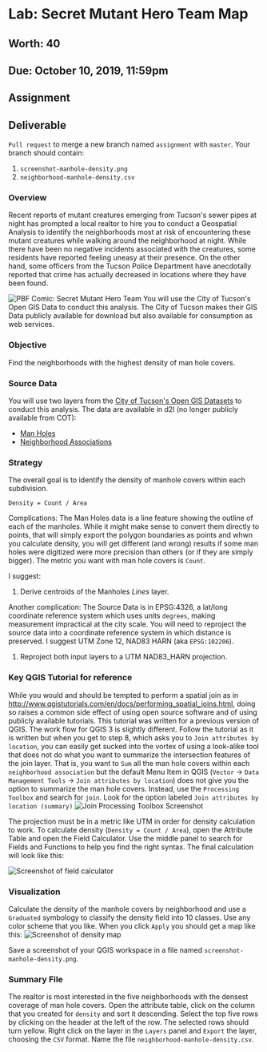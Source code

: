 # Lab: Secret Mutant Hero Team Map
## Worth: 40
## Due: October 10, 2019, 11:59pm
## Assignment

## Deliverable
`Pull request` to merge a new branch named `assignment` with `master`. Your branch should contain:
1. `screenshot-manhole-density.png`
2. `neighborhood-manhole-density.csv`

### Overview
Recent reports of mutant creatures emerging from Tucson's sewer pipes at night has prompted a local realtor to hire 
you to conduct a Geospatial Analysis to identify the neighborhoods most at risk of encountering these mutant creatures 
while walking around the neighborhood at night. While there have been no negative incidents associated with the creatures, 
some residents have reported feeling uneasy at their presence. On the other hand, some officers from the Tucson Police 
Department have anecdotally reported that crime has actually decreased in locations where they have been found. 

![PBF Comic: Secret Mutant Hero Team](PBF198-Secret_Mutant_Hero_Team.jpg)
You will use the City of Tucson's Open GIS Data to conduct this analysis. The City of Tucson makes their GIS Data publicly available for download but also available for consumption as web services. 

### Objective
Find the neighborhoods with the highest density of man hole covers.

### Source Data
You will use two layers from the [City of Tucson's Open GIS Datasets](http://gisdata.tucsonaz.gov/) to conduct this analysis.
The data are available in d2l (no longer publicly available from COT):
- [Man Holes](https://d2l.arizona.edu/d2l/le/content/1094533/viewContent/11518017/View)
- [Neighborhood Associations](https://d2l.arizona.edu/d2l/le/content/1094533/viewContent/11518018/View)

### Strategy
The overall goal is to identify the density of manhole covers within each subdivision. 

`Density = Count / Area`

Complications: The Man Holes data is a line feature showing the outline of each of the manholes. While it might make sense
to convert them directly to points, that will simply export the polygon boundaries as points and whwn you calculate density, you will get different (and wrong) results if some man holes were digitized were more precision than others (or if they are simply bigger). The metric you want with man hole covers is `Count`. 

I suggest:
1. Derive centroids of the Manholes _Lines_ layer.

Another complication: The Source Data is in EPSG:4326, a lat/long coordinate reference system which uses units `degrees`, making measurement impractical at the city scale. You will need to reproject the source data into a coordinate reference system in which distance is preserved. I suggest UTM Zone 12, NAD83 HARN (aka `EPSG:102206`). 

1. Reproject both input layers to a UTM NAD83_HARN projection.

### Key QGIS Tutorial for reference
While you would and should be tempted to perform a spatial join as in http://www.qgistutorials.com/en/docs/performing_spatial_joins.html, doing so raises a common side effect of using open source software and of using publicly available tutorials. 
This tutorial was written for a previous version of QGIS. The work flow for QGIS 3 is slightly different. Follow the tutorial as it is written but when you get to step 8, which asks you to `Join attributes by location`, you can easily get 
sucked into the vortex of using a look-alike tool that does not do what you want to summarize the intersection features of the join layer. That is, you want to `Sum` all the man hole covers within each `neighborhood association` but the default Menu Item in QGIS (`Vector` -> `Data Management Tools` -> `Join attributes by location`) does not give you the option to summarize the man hole covers. Instead, use the `Processing Toolbox` and search for `join`. Look for the option labeled `Join attributes by location (summary)`
![Join Processing Toolbox Screenshot](join_processing.png)

The projection must be in a metric like UTM in order for density calculation to work. To calculate density (`Density = Count / Area`), open the Attribute Table and open the Field Calculator. Use the middle panel to search for Fields and Functions to help you find the right syntax. The final calculation will look like this:

![Screenshot of field calculator](field_calculator.png)

### Visualization
Calculate the density of the manhole covers by neighborhood and use a `Graduated` symbology to classify the density field into 10 classes. Use any color scheme that you like. When you click `Apply` you should get a map like this:
![Screenshot of density map](sample_screenshot.png)

Save a screenshot of your QGIS workspace in a file named `screenshot-manhole-density.png`.

### Summary File
The realtor is most interested in the five neighborhoods with the densest coverage of man hole covers. Open the attribute table, click on the column that you created for `density` and sort it descending. Select the top five rows by clicking on the header at the left of the row. The selected rows should turn yellow. Right click on the layer in the `Layers` panel and `Export` the layer, choosing the `CSV` format. Name the file `neighborhood-manhole-density.csv`.
